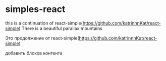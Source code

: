 # simples-react


this is a continuation of  react-simple(https://github.com/katrinnnKat/react-simple)
Тhere is a beautiful parallax mountains

Это продолжение от react-simple(https://github.com/katrinnnKat/react-simple)
 
 добавить блоков контента
